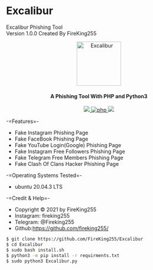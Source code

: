 # Excalibur
Excalibur Phishing Tool <br>
Version 1.0.0 Created By FireKing255

<div align="center">
<a href="https://github.com/FireKing255/Excalibur"><img width="120" height="120" src="https://www.pngkey.com/png/full/799-7992912_true-excalibur-minecraft-excalibur-sword-texture.png" alt="Excalibur"></a>
</div>

<h4 align="center">A Phishing Tool With PHP and Python3</h4>

<p align="center">
  <a href="http://python.org">
    <img src="https://img.shields.io/badge/python-v3-yellow">
  </a>

  <a href="https://php.net">
    <img src="https://img.shields.io/badge/php-7.4.3-purple"
         alt="php">
  </a>

  <a href="https://www.microsoft.com/de-de/">
    <img src="https://img.shields.io/badge/platform-Linux-red">
  </a>
</p>


-=Features=-
- Fake Instagram Phishing Page
- Fake FaceBook Phishing Page
- Fake YouTube Login(Google) Phishing Page
- Fake Instagram Free Followers Phishing Page
- Fake Telegram Free Members Phishing Page
- Fake Clash Of Clans Hacker Phishing Page

-=Operating Systems Tested=-
- ubuntu 20.04.3 LTS

-=Credit & Help=-
- Copyright © 2021 by FireKing255
- Instagram: fireking255
- Telegram: @Fireking255
- Github:https://github.com/fireking255/

```bash
$ git clone https://github.com/FireKing255/Excalibur
$ cd Excalibur
$ sudo bash install.sh
$ python3 -m pip install -r requirments.txt
$ sudo python3 Excalibur.py
```
